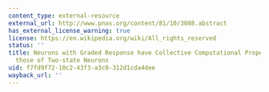 ```yaml
---
content_type: external-resource
external_url: http://www.pnas.org/content/81/10/3088.abstract
has_external_license_warning: true
license: https://en.wikipedia.org/wiki/All_rights_reserved
status: ''
title: Neurons with Graded Response have Collective Computational Properties Like
  those of Two-state Neurons
uid: f7fd9f72-10c2-43f3-a3c0-312d1cda4dee
wayback_url: ''
---
```

